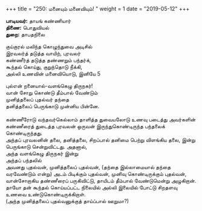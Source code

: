 ﻿+++
title = "250: மனையும் மனைவியும்!  "
weight = 1
date = "2019-05-12"
+++

**பாடியவர்:** தாயங் கண்ணியார்  
**திணை:** பொதுவியல்  
**துறை:** தாபதநிலை  
  
குய்குரல் மலிந்த கொழுந்துவை அடிசில்  
இரவலர்த் தடுத்த வாயிற், புரவலர்  
கண்ணீர்த் தடுத்த தண்ணறும் பந்தர்க்,  
கூந்தல் கொய்து, குறுந்தொடு நீக்கி,  
அல்லி உணவின் மனைவியொடு, இனியே 5  
  
புல்என் றனையால்-வளங்கெழு திருநகர்!  
வான் சோறு கொண்டு தீம்பால் வேண்டும்  
முனித்தலைப் புதல்வர் தந்தை  
தனித்தலைப் பெருங்காடு முன்னிய பின்னே.  
   
கண்ணீரோடு வந்தவர்கெல்லாம் தாளித்த துவையலோடு உணவு படைத்து அவர்களின் கண்ணீரைத் துடைத்த புரவலன் ஒருவன் இருந்துகொண்டிருந்த பந்தலைக் கொண்டிருந்தது.  
அந்தப் புரவலனின் தலை, தனித்தலை, சிறப்பால் தனிமை பெற்று விளங்கிய தலை, இன்று பெருங்காடு சென்றுவிட்டது. அதனால்,  
அந்த வளங்கெழு திருநகர் இன்று  
அந்தப் பந்தலில்  
அவனது புதல்வன், முனித்தலைப் புதல்வன், (தந்தை இல்லாமையால் தந்தை வரவேண்டும் என்று) அடம் பிடிக்கும் புதல்வன், முனிவு கொண்டிருக்கும் புதல்வன், வான்சோறாகிய தண்ணீரைப் பருகிவிட்டு, தாயிடம் தீம்பால் வேண்டுமென்று அழுகிறான்.  
தாயோ தன் கூந்தல் கொய்யப்பட்ட நிலையில் அல்லி இலையில் போட்டு சிறதளவு உணவை உண்டுகொண்டிருக்கிறாள்.  
(அந்த முனித்தலைப் புதல்வனுக்குத் தாய்ப்பால் ஊறுமா?)  

